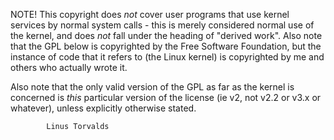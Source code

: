 
   NOTE! This copyright does *not* cover user programs that use kernel
 services by normal system calls - this is merely considered normal use
 of the kernel, and does *not* fall under the heading of "derived work".
 Also note that the GPL below is copyrighted by the Free Software
 Foundation, but the instance of code that it refers to (the Linux
 kernel) is copyrighted by me and others who actually wrote it.

 Also note that the only valid version of the GPL as far as the kernel
 is concerned is _this_ particular version of the license (ie v2, not
 v2.2 or v3.x or whatever), unless explicitly otherwise stated.

			Linus Torvalds